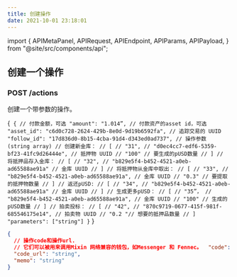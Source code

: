 ```yaml
---
title: 创建操作
date: 2021-10-01 23:18:01
---
```


import { APIMetaPanel, APIRequest, APIEndpoint, APIParams, APIPayload, } from "@site/src/components/api";

## 创建一个操作

### POST /actions

创建一个带参数的操作。

<APIEndpoint base="https://leaf-api.pando.im/api" url="/actions" />

<APIMetaPanel scope="Authorized"/><APIPayload>{`
{ // 付款金额，可选 "amount": "1.014”, // 付款资产的asset id，可选 "asset_id": "c6d0c728-2624-429b-8e0d-9d19b6592fa", // 追踪交易的 UUID "follow_id": "17d836d0-8b15-4cba-91d4-d343ed0ad737", // 操作参数 (string array) // 创建新金库： // [ // "31", // "d0ec4cc7-edf6-5359-bf23-41fc9d26444e", // 抵押物 UUID // "100" // 要生成的pUSD数量 // ] // 将抵押品存入金库： // [ // "32", // "b829e5f4-b452-4521-a0eb-ad65588ae91a" // 金库 UUID // ] // 将抵押物从金库中取出： // [ // "33", // "b829e5f4-b452-4521-a0eb-ad65588ae91a", // 金库 UUID // "0.3" // 要提取的抵押物数量 // ] // 返还pUSD: // [ // "34", // "b829e5f4-b452-4521-a0eb-ad65588ae91a" // 金库 UUID // ] // 生成更多pUSD： // [ // "35”， // "b829e5f4-b452-4521-a0eb-ad65588ae91a", // 金库 UUID // "100" // 生成的pUSD数量 // ] // 拍卖投标： // [ // "42", // "870c9719-0677-415f-981f-685546175e14", // 拍卖物 UUID // "0.2 "// 想要的抵押品数量 // ] "parameters": ["string"] }` }</APIPayload>

<APIRequest title="创建一个操作" method="POST" base="https://leaf-api.pando.im/api" url='/actions' data="--data PAYLOAD" />

```json title="Response"
{
  // 操作code和操作url.
  // 它们可以被用来调用Mixin 网络兼容的钱包，如Messenger 和 Fennec。  "code": "string",
  "code_url": "string",
  "memo": "string"
}
```
